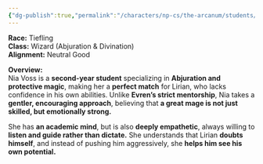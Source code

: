 ```yaml
---
{"dg-publish":true,"permalink":"/characters/np-cs/the-arcanum/students/2nd-years/nia-danvess-2nd-year/","created":"2025-02-28T20:55:04.613-08:00","updated":"2025-02-28T21:13:42.922-08:00"}
---
```



**Race:** Tiefling  
**Class:** Wizard (Abjuration & Divination)  
**Alignment:** Neutral Good

**Overview:**  
Nia Voss is a **second-year student** specializing in **Abjuration and protective magic**, making her a **perfect match** for Lirian, who lacks confidence in his own abilities. Unlike **Evren’s strict mentorship**, Nia takes a **gentler, encouraging approach**, believing that **a great mage is not just skilled, but emotionally strong.**

She has **an academic mind**, but is also **deeply empathetic**, always willing to **listen and guide rather than dictate.** She understands that Lirian **doubts himself**, and instead of pushing him aggressively, she **helps him see his own potential.**